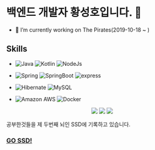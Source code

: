 # 백엔드 개발자 황성호입니다. :wave:
 - 💼 I’m currently working on The Pirates(2019-10-18 ~ )

## Skills
 - ![Java](https://img.shields.io/badge/Java-%23ED8B00.svg?&style=flat&logo=java&logoColor=white) 
![Kotlin](https://img.shields.io/badge/Kotlin-blueviolet?style=flat&logo=kotlin&logoColor=white)
![NodeJs](https://img.shields.io/badge/Node.js-339933?style=flat&logo=nodedotjs&logoColor=white) 

 - ![Spring](https://img.shields.io/badge/Spring%20-6DB33F.svg?&style=flat&logo=spring&logoColor=white) 
![SpringBoot](https://img.shields.io/badge/SpringBoot-6DB33F?style=flat&logo=springboot&logoColor=white)
![express](https://img.shields.io/badge/Express.js-000000?style=flat&logo=express&logoColor=white) 

- ![Hibernate](https://img.shields.io/badge/Hibernate-59666C?&style=flat&logo=hibernate&logoColor=white)
![MySQL](https://img.shields.io/badge/MySQL-4479A1.svg?&style=flat&logo=mysql&logoColor=white) 

- ![Amazon AWS](https://img.shields.io/badge/Amazon%20AWS-232F3E.svg?&style=flat&logo=amazon-aws&logoColor=white) 
![Docker](https://img.shields.io/badge/Docker-2496ED?style=flat&logo=docker&logoColor=white) 


<div align="center">
 <a href="https://star-ho.github.io/Resume/" target="_blank"><img src="http://img.shields.io/badge/-Resume-102e6b?style=flat"/></a>
 <a href="http://star-ho.github.io" target="_blank"><img src="http://img.shields.io/badge/-Tech%20blog-black?style=flat&logo=github"/></a>
 <a href="https://www.linkedin.com/in/starho/0" target="_blank"><img src="https://img.shields.io/badge/LinkedIn-1DA1F2?logo=LinkedIn&logoColor=white"/></a>
</div>

공부한것들을 제 두번째 뇌인 SSD에 기록하고 있습니다.
### [GO SSD!](https://publish.obsidian.md/sungho-ssd)
